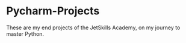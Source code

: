 # Pycharm-Projects
These are my end projects of the JetSkills Academy, on my journey to master Python.
